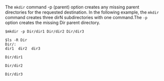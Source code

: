 The `mkdir` command -p (parent) option creates any missing parent directories for the requested destination. In the following example, the `mkdir` command creates three dirN subdirectories with one command.The `-p` option creates the missing Dir parent directory.

```plain
$mkdir -p Dir/dir1 Dir/dir2 Dir/dir3

$ls -R Dir
Dir/:
dir1  dir2  dir3

Dir/dir1

Dir/dir2

Dir/dir3

```